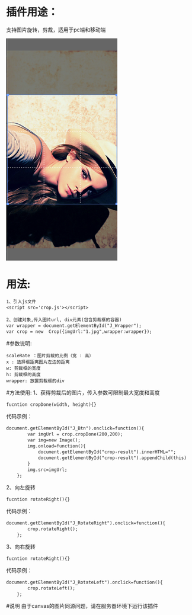 # 插件用途：
支持图片旋转，剪裁，适用于pc端和移动端


![image](https://github.com/BabyLian/crop/raw/master/screenshots.png)
# 用法:
```
1、引入js文件
<script src='crop.js'></script>

2、创建对象,传入图片url, div元素(包含剪裁框的容器)
var wrapper = document.getElementById("J_Wrapper");
var crop = new  Crop({imgUrl:"1.jpg",wrapper:wrapper});
```

#参数说明:
```
scaleRate ：图片剪裁的比例（宽 : 高）
x : 选择框距离图片左边的距离
w: 剪裁框的宽度
h: 剪裁框的高度
wrapper: 放置剪裁框的div
```

#方法使用:
1、获得剪裁后的图片，传入参数可限制最大宽度和高度
```
fucntion cropDone(width, height){}
```
代码示例：
```
document.getElementById("J_Btn").onclick=function(){
        var imgUrl = crop.cropDone(200,200);
        var img=new Image();
        img.onload=function(){
            document.getElementById("crop-result").innerHTML="";
            document.getElementById("crop-result").appendChild(this)
        }
        img.src=imgUrl;
    };
  ```
  
2、向左旋转
```
fucntion rotateRight(){}
```
代码示例：
```
document.getElementById("J_RotateRight").onclick=function(){
        crop.rotateRight();
    };
```
3、向右旋转
```
fucntion rotateRight(){}
```
代码示例：
```
document.getElementById("J_RotateLeft").onclick=function(){
        crop.rotateLeft();
    };
```

#说明
由于canvas的图片同源问题，请在服务器环境下运行该插件

